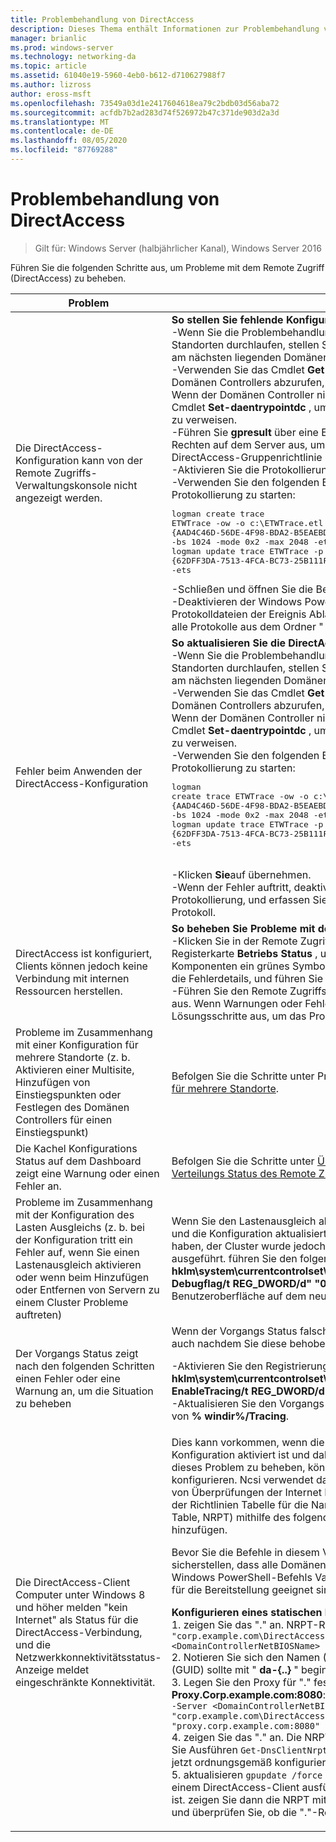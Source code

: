 ```yaml
---
title: Problembehandlung von DirectAccess
description: Dieses Thema enthält Informationen zur Problembehandlung von DirectAccess-bereit Stellungen in Windows Server 2016.
manager: brianlic
ms.prod: windows-server
ms.technology: networking-da
ms.topic: article
ms.assetid: 61040e19-5960-4eb0-b612-d710627988f7
ms.author: lizross
author: eross-msft
ms.openlocfilehash: 73549a03d1e2417604618ea79c2bdb03d56aba72
ms.sourcegitcommit: acfdb7b2ad283d74f526972b47c371de903d2a3d
ms.translationtype: MT
ms.contentlocale: de-DE
ms.lasthandoff: 08/05/2020
ms.locfileid: "87769288"
---
```

# <a name="troubleshooting-directaccess"></a>Problembehandlung von DirectAccess

>Gilt für: Windows Server (halbjährlicher Kanal), Windows Server 2016

Führen Sie die folgenden Schritte aus, um Probleme mit dem Remote Zugriff (DirectAccess) zu beheben.

|**Problem**|**Lösung**|
|--|--|
|Die DirectAccess-Konfiguration kann von der Remote Zugriffs-Verwaltungskonsole nicht angezeigt werden.|**So stellen Sie fehlende Konfigurationsinformationen wieder her**<br />-Wenn Sie die Problembehandlung bei einer Bereitstellung mit mehreren Standorten durchlaufen, stellen Sie sicher, dass der dem Einstiegspunkt am nächsten liegenden Domänen Controller<br />-Verwenden Sie das Cmdlet **Get-daentrypointdc** , um den Namen des Domänen Controllers abzurufen, der dem Einstiegspunkt am nächsten ist. Wenn der Domänen Controller nicht ausgeführt wird, verwenden Sie das Cmdlet **Set-daentrypointdc** , um auf einen anderen Domänen Controller zu verweisen.<br />-Führen Sie **gpresult** über eine Eingabeaufforderung mit erhöhten Rechten auf dem Server aus, um sicherzustellen, dass der Server die DirectAccess-Gruppenrichtlinie Objekte erhält.<br />-Aktivieren Sie die Protokollierung der Benutzeroberfläche.<br />-Verwenden Sie den folgenden Befehl, um die Windows PowerShell-Protokollierung zu starten:<pre>logman create trace ETWTrace -ow -o c:\ETWTrace.etl -p {AAD4C46D-56DE-4F98-BDA2-B5EAEBDD2B04} 0xffffffffffffffff 0xff -nb 16 16 -bs 1024 -mode 0x2 -max 2048 -ets <br />logman update trace ETWTrace -p {62DFF3DA-7513-4FCA-BC73-25B111FBB1DB} 0xffffffffffffffff 0xff -ets</pre><repro>-Schließen und öffnen Sie die Benutzeroberfläche erneut.<br />-Deaktivieren der Windows PowerShell-Protokollierung. Sammeln Sie die Protokolldateien der Ereignis Ablauf Verfolgung. Erfassen Sie außerdem alle Protokolle aus dem Ordner " **% windir%/Tracing** ".|
|Fehler beim Anwenden der DirectAccess-Konfiguration|**So aktualisieren Sie die DirectAccess-Konfiguration**<br />-Wenn Sie die Problembehandlung bei einer Bereitstellung mit mehreren Standorten durchlaufen, stellen Sie sicher, dass der dem Einstiegspunkt am nächsten liegenden Domänen Controller<br />-Verwenden Sie das Cmdlet **Get-daentrypointdc** , um den Namen des Domänen Controllers abzurufen, der dem Einstiegspunkt am nächsten ist. Wenn der Domänen Controller nicht ausgeführt wird, verwenden Sie das Cmdlet **Set-daentrypointdc** , um auf einen anderen Domänen Controller zu verweisen.<br />-Verwenden Sie den folgenden Befehl, um die Windows PowerShell-Protokollierung zu starten:<br /><pre>logman create trace ETWTrace -ow -o c:\ETWTrace.etl -p {AAD4C46D-56DE-4F98-BDA2-B5EAEBDD2B04} 0xffffffffffffffff 0xff -nb 16 16 -bs 1024 -mode 0x2 -max 2048 -ets<br />logman update trace ETWTrace -p {62DFF3DA-7513-4FCA-BC73-25B111FBB1DB} 0xffffffffffffffff 0xff -ets</pre>    <repro><br />-Klicken **Sie**auf übernehmen.<br />-Wenn der Fehler auftritt, deaktivieren Sie die Windows PowerShell-Protokollierung, und erfassen Sie das Ereignis Ablauf Verfolgungs Protokoll.|
|DirectAccess ist konfiguriert, Clients können jedoch keine Verbindung mit internen Ressourcen herstellen.|**So beheben Sie Probleme mit der Client Verbindung**<br />-Klicken Sie in der Remote Zugriffs-Verwaltungskonsole auf die Registerkarte **Betriebs Status** , und vergewissern Sie sich, dass alle Komponenten ein grünes Symbol aufweisen. Falls nicht, überprüfen Sie die Fehlerdetails, und führen Sie die Lösungsschritte aus.<br />-Führen Sie den Remote Zugriffs Server-Best Practices Analyzer (BPA) aus. Wenn Warnungen oder Fehler vorliegen, führen Sie die Lösungsschritte aus, um das Problem zu beheben.|
|Probleme im Zusammenhang mit einer Konfiguration für mehrere Standorte (z. b. Aktivieren einer Multisite, Hinzufügen von Einstiegspunkten oder Festlegen des Domänen Controllers für einen Einstiegspunkt)|Befolgen Sie die Schritte unter Problembehandlung bei [einer Bereitstellung für mehrere Standorte](/previous-versions/windows/it-pro/windows-server-2012-R2-and-2012/jj554657(v=ws.11)).|
|Die Kachel Konfigurations Status auf dem Dashboard zeigt eine Warnung oder einen Fehler an.|Befolgen Sie die Schritte unter [Überwachen des Konfigurations Verteilungs Status des Remote Zugriffs Servers](/previous-versions/windows/it-pro/windows-server-2012-R2-and-2012/jj574221(v=ws.11)).|
|Probleme im Zusammenhang mit der Konfiguration des Lasten Ausgleichs (z. b. bei der Konfiguration tritt ein Fehler auf, wenn Sie einen Lastenausgleich aktivieren oder wenn beim Hinzufügen oder Entfernen von Servern zu einem Cluster Probleme auftreten)|Wenn Sie den Lastenausgleich aktivieren oder einen Knoten hinzufügen und die Konfiguration aktualisiert wurde, als Sie auf **anwenden**geklickt haben, der Cluster wurde jedoch auf dem Server nicht ordnungsgemäß ausgeführt. führen Sie den folgenden Befehl aus: **cmd.exe/c "reg Add hklm\system\currentcontrolset\services\ramgmtsvc\parameters/f/v Debugflag/t REG_DWORD/d" "0xffffffff" "** ", um die Protokolle der Benutzeroberfläche auf dem neuen Server zu erfassen.|
|Der Vorgangs Status zeigt nach den folgenden Schritten einen Fehler oder eine Warnung an, um die Situation zu beheben|Wenn der Vorgangs Status falsche Informationen anzeigt (z. b. Fehler, auch nachdem Sie diese behoben haben), gilt Folgendes:<p>-Aktivieren Sie den Registrierungsschlüssel **cmd.exe/c "reg Add hklm\system\currentcontrolset\services\ramgmzvc\parameters/f/v EnableTracing/t REG_DWORD/d" "5" "**".<br />-Aktualisieren Sie den Vorgangs Status, und erfassen Sie die Protokolle von **% windir%/Tracing**.|
|Die DirectAccess-Client Computer unter Windows 8 und höher melden "kein Internet" als Status für die DirectAccess-Verbindung, und die Netzwerkkonnektivitätsstatus-Anzeige meldet eingeschränkte Konnektivität.|Dies kann vorkommen, wenn die Tunnel Erzwingung in der DirectAccess-Konfiguration aktiviert ist und daher nur IPHTTPS verwendet werden. Um dieses Problem zu beheben, können Sie einen Proxy Server erstellen und konfigurieren. Ncsi verwendet dann den Proxy Server zum Durchführen von Überprüfungen der Internet Konnektivität. Es wird empfohlen, dass Sie der Richtlinien Tabelle für die Namensauflösung (Name Resolution Policy Table, NRPT) mithilfe des folgenden Verfahrens einen statischen Proxy hinzufügen.<p>Bevor Sie die Befehle in diesem Verfahren ausführen, müssen Sie sicherstellen, dass alle Domänen Namen, Computernamen und anderen Windows PowerShell-Befehls Variablen durch Werte ersetzt werden, die für die Bereitstellung geeignet sind.<p>**Konfigurieren eines statischen Proxys für eine NRPT-Regel**<br />1. zeigen Sie das "." an. NRPT-Regel:`Get-DnsClientNrptRule -GpoName "corp.example.com\DirectAccess Client Settings" -Server <DomainControllerNetBIOSName>`<br />2. Notieren Sie sich den Namen (GUID) der "." NRPT-Regel. Der Name (GUID) sollte mit " **da-{..}** " beginnen.<br />3. Legen Sie den Proxy für "." fest. NRPT-Regel für **Proxy.Corp.example.com:8080**:`Set-DnsClientNrptRule -Name "DA-{..}" -Server <DomainControllerNetBIOSName> -GPOName "corp.example.com\DirectAccess Client Settings" -DAProxyServerName "proxy.corp.example.com:8080" -DAProxyType "UseProxyName"`<br />4. zeigen Sie das "." an. Die NRPT-Regel wird erneut ausgeführt, indem Sie Ausführen `Get-DnsClientNrptRule` und überprüfen, ob **proxysqdn: Port** jetzt ordnungsgemäß konfiguriert ist.<br />5. aktualisieren `gpupdate /force` Sie Gruppenrichtlinie, indem Sie auf einem DirectAccess-Client ausführen, wenn der Client intern verbunden ist. zeigen Sie dann die NRPT mithilfe von an, `Get-DnsClientNrptPolicy` und überprüfen Sie, ob die "."-Regel **proxysqdn: Port**anzeigt.|
